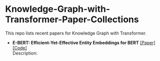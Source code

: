 # Knowledge-Graph-with-Transformer-Paper-Collections

 This repo lists recent papers for Knowledge Graph with Transformer.

- **E-BERT: Efficient-Yet-Effective Entity Embeddings for BERT** [[Paper]](chrome-extension://efaidnbmnnnibpcajpcglclefindmkaj/https://aclanthology.org/2020.findings-emnlp.71.pdf)[[Code]](https://github.com/npoe/ebert)<br>Description: 